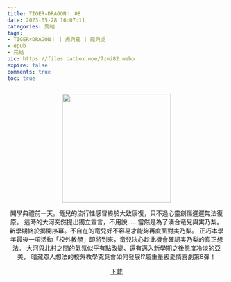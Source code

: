```yaml
---
title: TIGER×DRAGON！ 08
date: 2023-05-28 16:07:11
categories: 完結
tags:
- TIGER×DRAGON！ | 虎與龍 | 龍與虎
- epub
- 完結
pic: https://files.catbox.moe/7zmi82.webp
expire: false
comments: true
toc: true
---
```


<div style="text-align:center" class="kratos-post-content">

<img width="250px" src="https://files.catbox.moe/7zmi82.webp">

<p>
開學典禮前一天。竜兒的流行性感冒終於大致康復，只不過心靈創傷遲遲無法復原。
這時的大河突然提出獨立宣言，不用說……當然是為了湊合竜兒與実乃梨。
新學期終於揭開序幕。不自在的竜兒好不容易才能夠再度面對実乃梨。
正巧本學年最後一項活動「校外教學」即將到來，竜兒決心趁此機會確認実乃梨的真正想法。
大河與北村之間的氣氛似乎有點改變、還有邁入新學期之後態度冷淡的亞美，
暗藏眾人想法的校外教學究竟會如何發展!?超重量級愛情喜劇第8彈！
</p>

<p>
<a href="https://epubdatabase.azurewebsites.net/EBOOKS/EPUB/完結/TIGER×DRAGON！/竹宮悠由子 - 龍與虎 8.epub?download=1">下載</a>
</p>

</div>